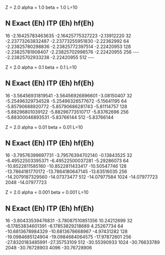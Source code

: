 Z     = 2.0
alpha = 1.0
beta  = 1.0
L=10

 N      Exact (Eh)          ITP (Eh)        hf(Eh)
--------------------------------------------------------
16   -2.16425783463635  -2.16425775327223    -2.13912220
32   -2.23773263832487  -2.23773255951830    -2.22362992
64   -2.23825780298836  -2.23825772397514    -2.22420953
128  -2.23825781908407  -2.23825702998576    -2.22420955
256       ---           -2.23825702933238    -2.22420955
512       ---           

Z     = 2.0
alpha = 0.1
beta  = 0.1
L=10

 N      Exact (Eh)          ITP (Eh)        hf(Eh)
--------------------------------------------------------
16   -3.56456931819541  -3.56456926896601    -3.08150407
32   -5.25496329734528  -5.25496326577672    -5.15641195
64   -5.85790688920772  -5.85790686281743    -5.81114757 
128  -5.88296801039122  -5.88296773510717    -5.83762696 
256                     -5.88300046893531    -5.83766144
512                                          -5.83766144



Z     = 2.0
alpha = 0.01
beta  = 0.01
L=10

 N      Exact (Eh)          ITP (Eh)         hf(Eh)
-------------------------------------------------------- 
16   -3.79576399697731  -3.79576394702140    -0.13843525
32   -6.49522503395371  -6.49522500037281    -5.29286073
64   -10.8522811585160  -10.8522811433417    -10.50547746
128  -13.7864181770172  -13.7864180647145    -13.63516035
256                     -14.2079187329560    -14.07373477
512                                          -14.07977584
1024                                         -14.07977723
2048                                         -14.07977723


Z     = 2.0
alpha = 0.001
beta  = 0.001
L=10

 N      Exact (Eh)          ITP (Eh)        hf(Eh)
--------------------------------------------------------
16  -3.80433539476831   -3.78087510851356    10.24212699
32  -6.17853834601391   -6.17853829218689    4.25267734
64  -10.6813678984329   -10.6813678668967   -4.97431282
128 -19.0984685124904   -19.0984684064575   -17.97872601
256                     -27.8320183485991   -27.35753109
512                                         -30.55390933
1024                                        -30.76633789
2048                                        -30.76728903
4096                                        -30.76728906


